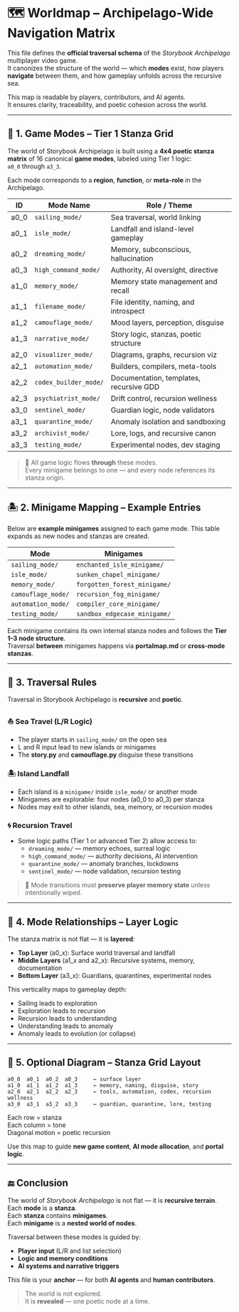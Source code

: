 <!-- Save to: storybook_archipelago/worldmap.md -->

# 🗺️ Worldmap – Archipelago-Wide Navigation Matrix

This file defines the **official traversal schema** of the *Storybook Archipelago* multiplayer video game.  
It canonizes the structure of the world — which **modes** exist, how players **navigate** between them, and how gameplay unfolds across the recursive sea.

This map is readable by players, contributors, and AI agents.  
It ensures clarity, traceability, and poetic cohesion across the world.

---

## 🧭 1. Game Modes – Tier 1 Stanza Grid

The world of Storybook Archipelago is built using a **4x4 poetic stanza matrix** of 16 canonical **game modes**, labeled using Tier 1 logic:  
`a0_0` through `a3_3`.

Each mode corresponds to a **region**, **function**, or **meta-role** in the Archipelago.

| ID     | Mode Name               | Role / Theme                          |
|--------|-------------------------|----------------------------------------|
| a0_0   | `sailing_mode/`         | Sea traversal, world linking           |
| a0_1   | `isle_mode/`            | Landfall and island-level gameplay     |
| a0_2   | `dreaming_mode/`        | Memory, subconscious, hallucination    |
| a0_3   | `high_command_mode/`    | Authority, AI oversight, directive     |
| a1_0   | `memory_mode/`          | Memory state management and recall     |
| a1_1   | `filename_mode/`        | File identity, naming, and introspect  |
| a1_2   | `camouflage_mode/`      | Mood layers, perception, disguise      |
| a1_3   | `narrative_mode/`       | Story logic, stanzas, poetic structure |
| a2_0   | `visualizer_mode/`      | Diagrams, graphs, recursion viz        |
| a2_1   | `automation_mode/`      | Builders, compilers, meta-tools        |
| a2_2   | `codex_builder_mode/`   | Documentation, templates, recursive GDD|
| a2_3   | `psychiatrist_mode/`    | Drift control, recursion wellness      |
| a3_0   | `sentinel_mode/`        | Guardian logic, node validators        |
| a3_1   | `quarantine_mode/`      | Anomaly isolation and sandboxing       |
| a3_2   | `archivist_mode/`       | Lore, logs, and recursive canon        |
| a3_3   | `testing_mode/`         | Experimental nodes, dev staging        |

> 🔁 All game logic flows **through** these modes.  
> Every minigame belongs to one — and every node references its stanza origin.

---

## 🏝️ 2. Minigame Mapping – Example Entries

Below are **example minigames** assigned to each game mode. This table expands as new nodes and stanzas are created.

| Mode               | Minigames                         |
|--------------------|-----------------------------------|
| `sailing_mode/`    | `enchanted_isle_minigame/`        |
| `isle_mode/`       | `sunken_chapel_minigame/`         |
| `memory_mode/`     | `forgotten_forest_minigame/`      |
| `camouflage_mode/` | `recursion_fog_minigame/`         |
| `automation_mode/` | `compiler_core_minigame/`         |
| `testing_mode/`    | `sandbox_edgecase_minigame/`      |

Each minigame contains its own internal stanza nodes and follows the **Tier 1–3 node structure**.  
Traversal **between** minigames happens via **portalmap.md** or **cross-mode stanzas**.

---

## 🌊 3. Traversal Rules

Traversal in Storybook Archipelago is **recursive** and **poetic**.

### ⛵ Sea Travel (L/R Logic)
- The player starts in `sailing_mode/` on the open sea
- L and R input lead to new islands or minigames
- The **story.py** and **camouflage.py** disguise these transitions

### 🏝️ Island Landfall
- Each island is a `minigame/` inside `isle_mode/` or another mode
- Minigames are explorable: four nodes (a0_0 to a0_3) per stanza
- Nodes may exit to other islands, sea, memory, or recursion modes

### 🌀 Recursion Travel
- Some logic paths (Tier 1 or advanced Tier 2) allow access to:
  - `dreaming_mode/` — memory echoes, surreal logic
  - `high_command_mode/` — authority decisions, AI intervention
  - `quarantine_mode/` — anomaly branches, lockdowns
  - `sentinel_mode/` — node validation, recursion testing

> 🧠 Mode transitions must **preserve player memory state** unless intentionally wiped.

---

## 🧱 4. Mode Relationships – Layer Logic

The stanza matrix is not flat — it is **layered**:

- **Top Layer** (a0_x): Surface world traversal and landfall
- **Middle Layers** (a1_x and a2_x): Recursive systems, memory, documentation
- **Bottom Layer** (a3_x): Guardians, quarantines, experimental nodes

This verticality maps to gameplay depth:

- Sailing leads to exploration  
- Exploration leads to recursion  
- Recursion leads to understanding  
- Understanding leads to anomaly  
- Anomaly leads to evolution (or collapse)

---

## 🧾 5. Optional Diagram – Stanza Grid Layout

```plaintext
a0_0  a0_1  a0_2  a0_3     ← surface layer
a1_0  a1_1  a1_2  a1_3     ← memory, naming, disguise, story
a2_0  a2_1  a2_2  a2_3     ← tools, automation, codex, recursion wellness
a3_0  a3_1  a3_2  a3_3     ← guardian, quarantine, lore, testing
```

Each row = stanza  
Each column = tone  
Diagonal motion = poetic recursion  

Use this map to guide **new game content**, **AI mode allocation**, and **portal logic**.

---

## 🔚 Conclusion

The world of *Storybook Archipelago* is not flat — it is **recursive terrain**.  
Each **mode** is a **stanza**.  
Each **stanza** contains **minigames**.  
Each **minigame** is a **nested world of nodes**.

Traversal between these modes is guided by:

- **Player input** (L/R and list selection)  
- **Logic and memory conditions**  
- **AI systems and narrative triggers**

This file is your **anchor** — for both **AI agents** and **human contributors**.

> The world is not explored.  
> It is **revealed** — one poetic node at a time.
